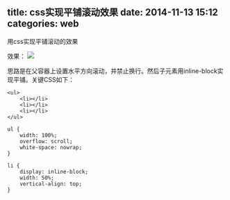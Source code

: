 title: css实现平铺滚动效果
date: 2014-11-13 15:12
categories: web
---
用css实现平铺滚动的效果
<!--more-->

效果：
![](http://img.blog.csdn.net/20141113150541343)

思路是在父容器上设置水平方向滚动，并禁止换行。然后子元素用inline-block实现平铺。关键CSS如下：

```
<ul>
    <li></li>
    <li></li>
    <li></li>
</ul>
```

```
ul {
    width: 100%;
    overflow: scroll;
    white-space: nowrap;
}

li {
    display: inline-block;
    width: 50%;
    vertical-align: top;
}
```
